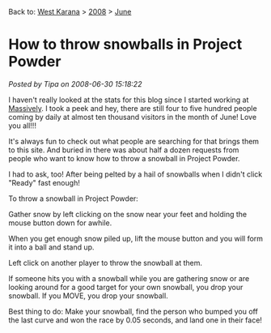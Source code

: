 Back to: [West Karana](/posts/westkarana.md) > [2008](/posts/2008/westkarana.md) > [June](./westkarana.md)
# How to throw snowballs in Project Powder

*Posted by Tipa on 2008-06-30 15:18:22*

I haven't really looked at the stats for this blog since I started working at [Massively](http://massively.com). I took a peek and hey, there are still four to five hundred people coming by daily at almost ten thousand visitors in the month of June! Love you all!!!

It's always fun to check out what people are searching for that brings them to this site. And buried in there was about half a dozen requests from people who want to know how to throw a snowball in Project Powder.

I had to ask, too! After being pelted by a hail of snowballs when I didn't click "Ready" fast enough!

To throw a snowball in Project Powder:

Gather snow by left clicking on the snow near your feet and holding the mouse button down for awhile.

When you get enough snow piled up, lift the mouse button and you will form it into a ball and stand up.

Left click on another player to throw the snowball at them.

If someone hits you with a snowball while you are gathering snow or are looking around for a good target for your own snowball, you drop your snowball. If you MOVE, you drop your snowball.

Best thing to do: Make your snowball, find the person who bumped you off the last curve and won the race by 0.05 seconds, and land one in their face!

